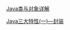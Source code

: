 [Java类与对象详解](https://blog.csdn.net/qq_35427589/article/details/124157900)

[Java三大特性(一)—封装](https://blog.csdn.net/qq_35427589/article/details/124157978)
